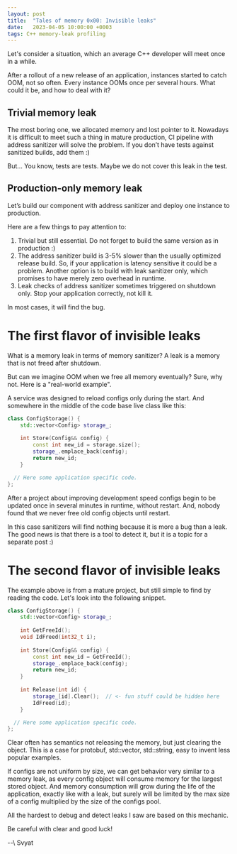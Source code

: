 ```yaml
---
layout: post
title:  "Tales of memory 0x00: Invisible leaks"
date:   2023-04-05 10:00:00 +0003
tags: C++ memory-leak profiling
---
```


Let's consider a situation, which an average C++ developer will meet once in a while.

After a rollout of a new release of an application, instances started to catch OOM, not so often. Every instance OOMs once per several hours. What could it be, and how to deal with it?

## Trivial memory leak

The most boring one, we allocated memory and lost pointer to it. Nowadays it is difficult to meet such a thing in mature production, CI pipeline with address sanitizer will solve the problem. If you don’t have tests against sanitized builds, add them :)

But... You know, tests are tests. Maybe we do not cover this leak in the test.

## Production-only memory leak

Let’s build our component with address sanitizer and deploy one instance to production.

Here are a few things to pay attention to:

1. Trivial but still essential. Do not forget to build the same version as in production :)
2. The address sanitizer build is 3-5% slower than the usually optimized release build. So, if your application is latency sensitive it could be a problem. Another option is to build with leak sanitizer only, which promises to have merely zero overhead in runtime. 
3. Leak checks of address sanitizer sometimes triggered on shutdown only. Stop your application correctly, not kill it.

In most cases, it will find the bug.

# The first flavor of invisible leaks

What is a memory leak in terms of memory sanitizer? A leak is a memory that is not freed after shutdown.

But can we imagine OOM when we free all memory eventually? Sure, why not. Here is a "real-world example".

A service was designed to reload configs only during the start. And somewhere in the middle of the code base live class like this:

```cpp
class ConfigStorage() {
	std::vector<Config> storage_;
	
	int Store(Config&& config) {
		const int new_id = storage.size(); 
		storage_.emplace_back(config);
		return new_id;
	}

  // Here some application specific code.
};
```

After a project about improving development speed configs begin to be updated once in several minutes in runtime, without restart. And, nobody found that we never free old config objects until restart.

In this case sanitizers will find nothing because it is more a bug than a leak. The good news is that there is a tool to detect it, but it is a topic for a separate post :)

# The second flavor of invisible leaks

The example above is from a mature project, but still simple to find by reading the code. Let's look into the following snippet.

```cpp
class ConfigStorage() {
	std::vector<Config> storage_;
	
	int GetFreeId();
	void IdFreed(int32_t i);
	
	int Store(Config&& config) {
		const int new_id = GetFreeId(); 
		storage_.emplace_back(config);
		return new_id;
	}
	
	int Release(int id) {
		storage_[id].Clear();  // <- fun stuff could be hidden here
		IdFreed(id);
	}

  // Here some application specific code.
};
```

Clear often has semantics not releasing the memory, but just clearing the object. This is a case for protobuf, std::vector, std::string, easy to invent less popular examples.

If configs are not uniform by size, we can get behavior very similar to a memory leak, as every config object will consume memory for the largest stored object. And memory consumption will grow during the life of the application, exactly like with a leak, but surely will be limited by the max size of a config multiplied by the size of the configs pool.

All the hardest to debug and detect leaks I saw are based on this mechanic. 

Be careful with clear and good luck!

--\\
Svyat